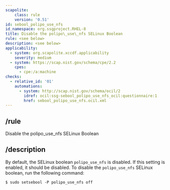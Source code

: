 ```yaml
---
scapolite:
    class: rule
    version: '0.51'
id: sebool_polipo_use_nfs
id_namespace: org.ssgproject.RHEL-8
title: Disable the polipo\_use\_nfs SELinux Boolean
rule: <see below>
description: <see below>
applicability:
  - system: org.scapolite.xccdf.applicability
    severity: medium
  - system: https://scap.nist.gov/schema/cpe/2.2
    cpes:
      - cpe:/a:machine
checks:
  - relative_id: '01'
    automations:
      - system: http://scap.nist.gov/schema/ocil/2
        idref: ocil:ssg-sebool_polipo_use_nfs_ocil:questionnaire:1
        href: sebool_polipo_use_nfs.ocil.xml
---
```



## /rule

Disable the polipo\_use\_nfs SELinux Boolean

## /description

By
default, the SELinux boolean `polipo_use_nfs` is disabled. If this
setting is enabled, it should be disabled. To disable the
`polipo_use_nfs` SELinux boolean, run the following command:

``` 
$ sudo setsebool -P polipo_use_nfs off
```
